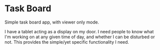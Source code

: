 # Task Board
Simple task board app, with viewer only mode.

I have a tablet acting as a display on my door. I need people to know what I'm working on at any given time of day, and whether I can be disturbed or not. This provides the simple/yet specific functionality I need.
